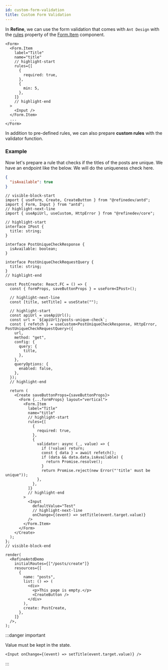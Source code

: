 ```yaml
---
id: custom-form-validation
title: Custom Form Validation
---
```


In **Refine**, we can use the form validation that comes with `Ant Design` with the [rules](https://ant.design/components/form/#Rule) property of the [Form.Item](https://ant.design/components/form/#Form.Item) component.

```tsx
<Form>
  <Form.Item
    label="Title"
    name="title"
    // highlight-start
    rules={[
      {
        required: true,
      },
      {
        min: 5,
      },
    ]}
    // highlight-end
  >
    <Input />
  </Form.Item>
  ...
</Form>
```

In addition to pre-defined rules, we can also prepare **custom rules** with the validator function.

### Example

Now let's prepare a rule that checks if the titles of the posts are unique. We have an endpoint like the below. We will do the uniqueness check here.

```json title="https://api.fake-rest.refine.dev/posts-unique-check?title=Example"
{
  "isAvailable": true
}
```

```tsx live hideCode url=http://localhost:3000/posts/create
// visible-block-start
import { useForm, Create, CreateButton } from "@refinedev/antd";
import { Form, Input } from "antd";
// highlight-next-line
import { useApiUrl, useCustom, HttpError } from "@refinedev/core";

// highlight-start
interface IPost {
  title: string;
}

interface PostUniqueCheckResponse {
  isAvailable: boolean;
}

interface PostUniqueCheckRequestQuery {
  title: string;
}
// highlight-end

const PostCreate: React.FC = () => {
  const { formProps, saveButtonProps } = useForm<IPost>();

  // highlight-next-line
  const [title, setTitle] = useState("");

  // highlight-start
  const apiUrl = useApiUrl();
  const url = `${apiUrl}/posts-unique-check`;
  const { refetch } = useCustom<PostUniqueCheckResponse, HttpError, PostUniqueCheckRequestQuery>({
    url,
    method: "get",
    config: {
      query: {
        title,
      },
    },
    queryOptions: {
      enabled: false,
    },
  });
  // highlight-end

  return (
    <Create saveButtonProps={saveButtonProps}>
      <Form {...formProps} layout="vertical">
        <Form.Item
          label="Title"
          name="title"
          // highlight-start
          rules={[
            {
              required: true,
            },
            {
              validator: async (_, value) => {
                if (!value) return;
                const { data } = await refetch();
                if (data && data.data.isAvailable) {
                  return Promise.resolve();
                }
                return Promise.reject(new Error("'title' must be unique"));
              },
            },
          ]}
          // highlight-end
        >
          <Input
            defaultValue="Test"
            // highlight-next-line
            onChange={(event) => setTitle(event.target.value)}
          />
        </Form.Item>
      </Form>
    </Create>
  );
};
// visible-block-end

render(
  <RefineAntdDemo
    initialRoutes={["/posts/create"]}
    resources={[
      {
        name: "posts",
        list: () => (
          <div>
            <p>This page is empty.</p>
            <CreateButton />
          </div>
        ),
        create: PostCreate,
      },
    ]}
  />,
);
```

:::danger important

Value must be kept in the state.

```tsx
<Input onChange={(event) => setTitle(event.target.value)} />
```

:::
